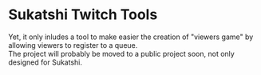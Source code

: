 # Sukatshi Twitch Tools

Yet, it only inludes a tool to make easier the creation of "viewers game" by
allowing viewers to register to a queue.  
The project will probably be moved to a public project soon, not only designed
for Sukatshi.

